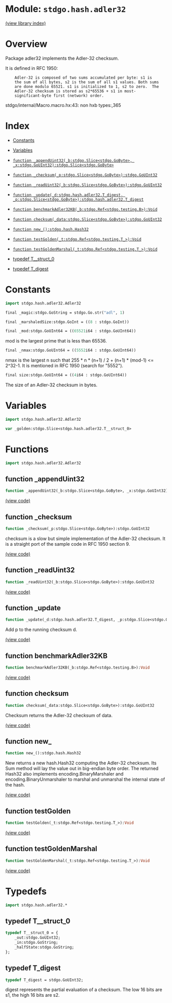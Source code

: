# Module: `stdgo.hash.adler32`

[(view library index)](../../stdgo.md)


# Overview



Package adler32 implements the Adler\-32 checksum.  


It is defined in RFC 1950:  

```
	Adler-32 is composed of two sums accumulated per byte: s1 is
	the sum of all bytes, s2 is the sum of all s1 values. Both sums
	are done modulo 65521. s1 is initialized to 1, s2 to zero.  The
	Adler-32 checksum is stored as s2*65536 + s1 in most-
	significant-byte first (network) order.
```
stdgo/internal/Macro.macro.hx:43: non hxb types:,365

# Index


- [Constants](<#constants>)

- [Variables](<#variables>)

- [`function _appendUint32(_b:stdgo.Slice<stdgo.GoByte>, _x:stdgo.GoUInt32):stdgo.Slice<stdgo.GoByte>`](<#function-_appenduint32>)

- [`function _checksum(_p:stdgo.Slice<stdgo.GoByte>):stdgo.GoUInt32`](<#function-_checksum>)

- [`function _readUint32(_b:stdgo.Slice<stdgo.GoByte>):stdgo.GoUInt32`](<#function-_readuint32>)

- [`function _update(_d:stdgo.hash.adler32.T_digest, _p:stdgo.Slice<stdgo.GoByte>):stdgo.hash.adler32.T_digest`](<#function-_update>)

- [`function benchmarkAdler32KB(_b:stdgo.Ref<stdgo.testing.B>):Void`](<#function-benchmarkadler32kb>)

- [`function checksum(_data:stdgo.Slice<stdgo.GoByte>):stdgo.GoUInt32`](<#function-checksum>)

- [`function new_():stdgo.hash.Hash32`](<#function-new_>)

- [`function testGolden(_t:stdgo.Ref<stdgo.testing.T_>):Void`](<#function-testgolden>)

- [`function testGoldenMarshal(_t:stdgo.Ref<stdgo.testing.T_>):Void`](<#function-testgoldenmarshal>)

- [typedef T\_\_struct\_0](<#typedef-t__struct_0>)

- [typedef T\_digest](<#typedef-t_digest>)

# Constants


```haxe
import stdgo.hash.adler32.Adler32
```


```haxe
final _magic:stdgo.GoString = stdgo.Go.str("adl", 1)
```


```haxe
final _marshaledSize:stdgo.GoInt = ((8 : stdgo.GoInt))
```


```haxe
final _mod:stdgo.GoUInt64 = ((65521i64 : stdgo.GoUInt64))
```



mod is the largest prime that is less than 65536.  

```haxe
final _nmax:stdgo.GoUInt64 = ((5552i64 : stdgo.GoUInt64))
```



nmax is the largest n such that
255 \* n \* \(n\+1\) / 2 \+ \(n\+1\) \* \(mod\-1\) \<= 2^32\-1.
It is mentioned in RFC 1950 \(search for "5552"\).  

```haxe
final size:stdgo.GoUInt64 = ((4i64 : stdgo.GoUInt64))
```



The size of an Adler\-32 checksum in bytes.  

# Variables


```haxe
import stdgo.hash.adler32.Adler32
```


```haxe
var _golden:stdgo.Slice<stdgo.hash.adler32.T__struct_0>
```


# Functions


```haxe
import stdgo.hash.adler32.Adler32
```


## function \_appendUint32


```haxe
function _appendUint32(_b:stdgo.Slice<stdgo.GoByte>, _x:stdgo.GoUInt32):stdgo.Slice<stdgo.GoByte>
```


[\(view code\)](<./Adler32.hx#L131>)


## function \_checksum


```haxe
function _checksum(_p:stdgo.Slice<stdgo.GoByte>):stdgo.GoUInt32
```



checksum is a slow but simple implementation of the Adler\-32 checksum.
It is a straight port of the sample code in RFC 1950 section 9.  

[\(view code\)](<./Adler32.hx#L185>)


## function \_readUint32


```haxe
function _readUint32(_b:stdgo.Slice<stdgo.GoByte>):stdgo.GoUInt32
```


[\(view code\)](<./Adler32.hx#L135>)


## function \_update


```haxe
function _update(_d:stdgo.hash.adler32.T_digest, _p:stdgo.Slice<stdgo.GoByte>):stdgo.hash.adler32.T_digest
```



Add p to the running checksum d.  

[\(view code\)](<./Adler32.hx#L142>)


## function benchmarkAdler32KB


```haxe
function benchmarkAdler32KB(_b:stdgo.Ref<stdgo.testing.B>):Void
```


[\(view code\)](<./Adler32.hx#L244>)


## function checksum


```haxe
function checksum(_data:stdgo.Slice<stdgo.GoByte>):stdgo.GoUInt32
```



Checksum returns the Adler\-32 checksum of data.  

[\(view code\)](<./Adler32.hx#L178>)


## function new\_


```haxe
function new_():stdgo.hash.Hash32
```



New returns a new hash.Hash32 computing the Adler\-32 checksum. Its
Sum method will lay the value out in big\-endian byte order. The
returned Hash32 also implements encoding.BinaryMarshaler and
encoding.BinaryUnmarshaler to marshal and unmarshal the internal
state of the hash.  

[\(view code\)](<./Adler32.hx#L126>)


## function testGolden


```haxe
function testGolden(_t:stdgo.Ref<stdgo.testing.T_>):Void
```


[\(view code\)](<./Adler32.hx#L193>)


## function testGoldenMarshal


```haxe
function testGoldenMarshal(_t:stdgo.Ref<stdgo.testing.T_>):Void
```


[\(view code\)](<./Adler32.hx#L216>)


# Typedefs


```haxe
import stdgo.hash.adler32.*
```


## typedef T\_\_struct\_0


```haxe
typedef T__struct_0 = {
	_out:stdgo.GoUInt32;
	_in:stdgo.GoString;
	_halfState:stdgo.GoString;
};
```


## typedef T\_digest


```haxe
typedef T_digest = stdgo.GoUInt32;
```



digest represents the partial evaluation of a checksum.
The low 16 bits are s1, the high 16 bits are s2.  

